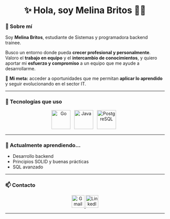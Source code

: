 <h1 align="center">✨ Hola, soy Melina Britos 👩‍💻</h1>


### 💼 Sobre mí

Soy **Melina Britos**, estudiante de Sistemas y programadora backend trainee.

Busco un entorno donde pueda **crecer profesional y personalmente**.  
Valoro el **trabajo en equipo** y el **intercambio de conocimientos**, y quiero aportar mi **esfuerzo y compromiso** a un equipo que me ayude a desarrollarme.

🎯 **Mi meta:** acceder a oportunidades que me permitan **aplicar lo aprendido** y seguir evolucionando en el sector IT.

---

### 🚀 Tecnologías que uso

<p align="center">
  <img src="https://cdn.jsdelivr.net/gh/devicons/devicon/icons/go/go-original.svg" width="60" alt="Go" title="Go" />
  &nbsp;
  <img src="https://cdn.jsdelivr.net/gh/devicons/devicon/icons/java/java-original.svg" width="60" alt="Java" title="Java" />
  &nbsp;
  <img src="https://cdn.jsdelivr.net/gh/devicons/devicon/icons/postgresql/postgresql-original.svg" width="60" alt="PostgreSQL" title="PostgreSQL" />
  &nbsp;
</p>

---

### 🌱 Actualmente aprendiendo...

- Desarrollo backend 
- Principios SOLID y buenas prácticas
- SQL avanzado

---

### 📫 Contacto

<p align="center">
   <a href="mailto:melinal.britos@gmail.com">
    <img src="https://cdn.jsdelivr.net/gh/devicons/devicon/icons/google/google-original.svg" width="40" alt="Gmail" />
  </a>
  <a href="https://www.linkedin.com/in/melina-britos-973142281/" target="_blank">
     <img src="https://cdn.jsdelivr.net/gh/devicons/devicon/icons/linkedin/linkedin-original.svg" width="40" alt="LinkedIn" />
  </a>
</p>

---


